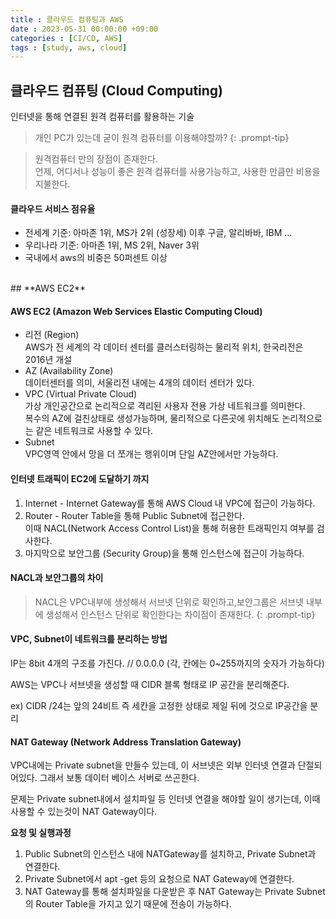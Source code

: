 ```yaml
---
title : 클라우드 컴퓨팅과 AWS
date : 2023-05-31 00:00:00 +09:00
categories : [CI/CD, AWS]
tags : [study, aws, cloud] 
---
```


## **클라우드 컴퓨팅 (Cloud Computing)**
인터넷을 통해 연결된 원격 컴퓨터를 활용하는 기술

>개인 PC가 있는데 굳이 원격 컴퓨터를 이용해야할까?
{: .prompt-tip}

>원격컴퓨터 만의 장점이 존재한다.  
언제, 어디서나 성능이 좋은 원격 컴퓨터를 사용가능하고, 사용한 만큼만 비용을 지불한다.

#### **클라우드 서비스 점유율**
- 전세계 기준: 아마존 1위, MS가 2위 (성장세) 이후 구글, 알리바바, IBM ...
- 우리나라 기준: 아마존 1위, MS 2위, Naver 3위
- 국내에서 aws의 비중은 50퍼센트 이상 

<br>
## **AWS EC2**

#### **AWS EC2 (Amazon Web Services Elastic Computing Cloud)**
- 리전 (Region)
<br>AWS가 전 세계의 각 데이터 센터를 클러스터링하는 물리적 위치, 한국리전은 2016년 개설
- AZ (Availability Zone)
<br>데이터센터를 의미, 서울리전 내에는 4개의 데이터 센터가 있다.
- VPC (Virtual Private Cloud)
<br>가상 개인공간으로 논리적으로 격리된 사용자 전용 가상 네트워크를 의미한다.
<br>복수의 AZ에 걸친상태로 생성가능하며, 물리적으로 다른곳에 위치해도 논리적으로는 같은 네트워크로 사용할 수 있다.
- Subnet
<br>VPC영역 안에서 망을 더 쪼개는 행위이며 단일 AZ안에서만 가능하다.

#### **인터넷 트래픽이 EC2에 도달하기 까지**
1. Internet - Internet Gateway를 통해 AWS Cloud 내 VPC에 접근이 가능하다.
2. Router - Router Table을 통해 Public Subnet에 접근한다. <br>이때 NACL(Network Access Control List)을 통해 허용한 트래픽인지 여부를 검사한다.
3. 마지막으로 보안그룹 (Security Group)을 통해 인스턴스에 접근이 가능하다.

#### **NACL과 보안그룹의 차이**

>NACL은 VPC내부에 생성해서 서브넷 단위로 확인하고,보안그룹은 서브넷 내부에 생성해서 인스턴스 단위로 확인한다는 차이점이 존재한다.
{: .prompt-tip}

#### **VPC, Subnet이 네트워크를 분리하는 방법**
IP는 8bit 4개의 구조를 가진다. // 0.0.0.0 (각, 칸에는 0~255까지의 숫자가 가능하다)

AWS는 VPC나 서브넷을 생성할 때 CIDR 블록 형태로 IP 공간을 분리해준다.

ex) CIDR /24는 앞의 24비트 즉 세칸을 고정한 상태로 제일 뒤에 것으로 IP공간을 분리

#### **NAT Gateway (Network Address Translation Gateway)**
VPC내에는 Private subnet을 만들수 있는데, 이 서브넷은 외부 인터넷 연결과 단절되어있다. 그래서 보통 데이터 베이스 서버로 쓰곤한다.

문제는 Private subnet내에서 설치파일 등 인터넷 연결을 해야할 일이 생기는데, 이때 사용할 수 있는것이 NAT Gateway이다.

**요청 및 실행과정**
1. Public Subnet의 인스턴스 내에 NATGateway를 설치하고, Private Subnet과 연결한다.
2. Private Subnet에서 apt -get 등의 요청으로 NAT Gateway에 연결한다.
3. NAT Gateway를 통해 설치파일을 다운받은 후 NAT Gateway는 Private Subnet의 Router Table을 가지고 있기 때문에 전송이 가능하다.
